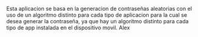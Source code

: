 Esta aplicacion se basa en la generacion de contraseñas aleatorias con
el uso de un algoritmo distinto para cada tipo de aplicacion para la
cual se desea generar la contraseña, ya que hay un algoritmo distinto
para cada tipo de app instalada en el dispositivo movil.
Alex
